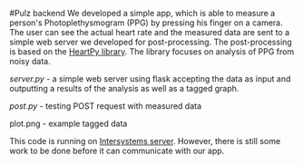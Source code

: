 #Pulz backend
We developed a simple app, which is able to measure a person's Photoplethysmogram (PPG) by pressing his finger on a camera. The user can see the actual heart rate and the measured data are sent to a simple web server we developed for post-processing. The post-processing is based on the [HeartPy library](https://python-heart-rate-analysis-toolkit.readthedocs.io/en/latest/index.html). The library focuses on analysis of PPG from noisy data.

*server.py* - a simple web server using flask accepting the data as input and outputting a results of the analysis as well as a tagged graph.

*post.py* - testing POST request with measured data

plot.png - example tagged data

This code is running on [Intersystems server](http://52773-1-5b2c2b30.labs.learning.intersystems.com). However, there is still some work to be done before it can communicate with our app.
